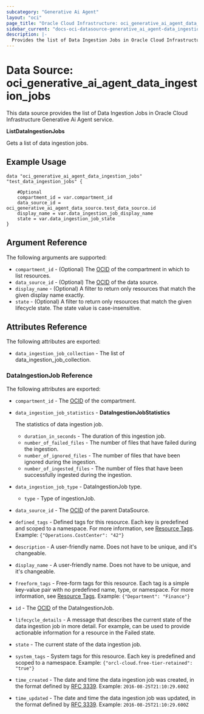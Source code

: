 ```yaml
---
subcategory: "Generative Ai Agent"
layout: "oci"
page_title: "Oracle Cloud Infrastructure: oci_generative_ai_agent_data_ingestion_jobs"
sidebar_current: "docs-oci-datasource-generative_ai_agent-data_ingestion_jobs"
description: |-
  Provides the list of Data Ingestion Jobs in Oracle Cloud Infrastructure Generative Ai Agent service
---
```


# Data Source: oci_generative_ai_agent_data_ingestion_jobs
This data source provides the list of Data Ingestion Jobs in Oracle Cloud Infrastructure Generative Ai Agent service.

**ListDataIngestionJobs**

Gets a list of data ingestion jobs.


## Example Usage

```hcl
data "oci_generative_ai_agent_data_ingestion_jobs" "test_data_ingestion_jobs" {

	#Optional
	compartment_id = var.compartment_id
	data_source_id = oci_generative_ai_agent_data_source.test_data_source.id
	display_name = var.data_ingestion_job_display_name
	state = var.data_ingestion_job_state
}
```

## Argument Reference

The following arguments are supported:

* `compartment_id` - (Optional) The [OCID](https://docs.cloud.oracle.com/iaas/Content/General/Concepts/identifiers.htm) of the compartment in which to list resources.
* `data_source_id` - (Optional) The [OCID](https://docs.cloud.oracle.com/iaas/Content/General/Concepts/identifiers.htm) of the data source.
* `display_name` - (Optional) A filter to return only resources that match the given display name exactly.
* `state` - (Optional) A filter to return only resources that match the given lifecycle state. The state value is case-insensitive. 


## Attributes Reference

The following attributes are exported:

* `data_ingestion_job_collection` - The list of data_ingestion_job_collection.

### DataIngestionJob Reference

The following attributes are exported:

* `compartment_id` - The [OCID](https://docs.cloud.oracle.com/iaas/Content/General/Concepts/identifiers.htm) of the compartment.
* `data_ingestion_job_statistics` - **DataIngestionJobStatistics**

	The statistics of data ingestion job. 
	* `duration_in_seconds` - The duration of this ingestion job.
	* `number_of_failed_files` - The number of files that have failed during the ingestion.
	* `number_of_ignored_files` - The number of files that have been ignored during the ingestion.
	* `number_of_ingested_files` - The number of files that have been successfully ingested during the ingestion.
* `data_ingestion_job_type` - DataIngestionJob type.
	* `type` - Type of ingestionJob.
* `data_source_id` - The [OCID](https://docs.cloud.oracle.com/iaas/Content/General/Concepts/identifiers.htm) of the parent DataSource.
* `defined_tags` - Defined tags for this resource. Each key is predefined and scoped to a namespace. For more information, see [Resource Tags](https://docs.cloud.oracle.com/iaas/Content/General/Concepts/resourcetags.htm).  Example: `{"Operations.CostCenter": "42"}` 
* `description` - A user-friendly name. Does not have to be unique, and it's changeable.
* `display_name` - A user-friendly name. Does not have to be unique, and it's changeable.
* `freeform_tags` - Free-form tags for this resource. Each tag is a simple key-value pair with no predefined name, type, or namespace. For more information, see [Resource Tags](https://docs.cloud.oracle.com/iaas/Content/General/Concepts/resourcetags.htm).  Example: `{"Department": "Finance"}` 
* `id` - The [OCID](https://docs.cloud.oracle.com/iaas/Content/General/Concepts/identifiers.htm) of the DataIngestionJob.
* `lifecycle_details` - A message that describes the current state of the data ingestion job in more detail. For example, can be used to provide actionable information for a resource in the Failed state. 
* `state` - The current state of the data ingestion job.
* `system_tags` - System tags for this resource. Each key is predefined and scoped to a namespace.  Example: `{"orcl-cloud.free-tier-retained": "true"}` 
* `time_created` - The date and time the data ingestion job was created, in the format defined by [RFC 3339](https://tools.ietf.org/html/rfc3339).  Example: `2016-08-25T21:10:29.600Z` 
* `time_updated` - The date and time the data ingestion job was updated, in the format defined by [RFC 3339](https://tools.ietf.org/html/rfc3339).  Example: `2016-08-25T21:10:29.600Z` 

